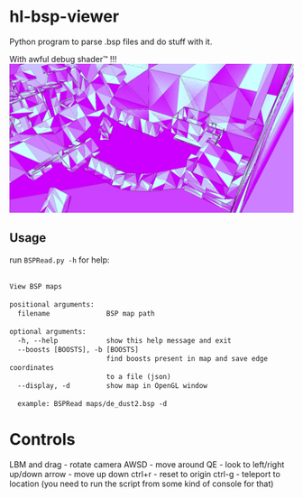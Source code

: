 # hl-bsp-viewer
Python program to parse .bsp files and do stuff with it.

With awful debug shader™ !!!
![awful shader](https://github.com/madghostek/hl-bsp-viewer/blob/main/debugview.png?raw=true)

## Usage

run `BSPRead.py -h` for help:

```usage: BSPRead.py [-h] [--boosts [BOOSTS]] [--display] filename

View BSP maps

positional arguments:
  filename              BSP map path

optional arguments:
  -h, --help            show this help message and exit
  --boosts [BOOSTS], -b [BOOSTS]
                        find boosts present in map and save edge coordinates
                        to a file (json)
  --display, -d         show map in OpenGL window
  
  example: BSPRead maps/de_dust2.bsp -d
```

# Controls
LBM and drag - rotate camera
AWSD - move around
QE - look to left/right
up/down arrow - move up down
ctrl+r - reset to origin
ctrl-g - teleport to location (you need to run the script from some kind of console for that)
